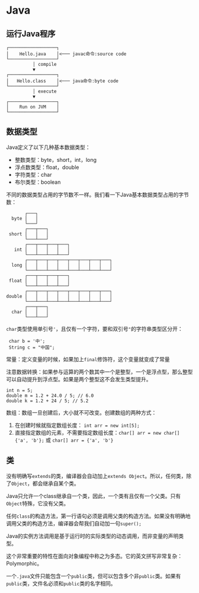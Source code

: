 # Java

## 运行Java程序

```ascii
┌──────────────────┐
│    Hello.java    │<─── javac命令:source code
└──────────────────┘
          │ compile
          ▼
┌──────────────────┐
│   Hello.class    │<─── java命令:byte code
└──────────────────┘
          │ execute
          ▼
┌──────────────────┐
│    Run on JVM    │
└──────────────────┘
```

## 数据类型

Java定义了以下几种基本数据类型：

- 整数类型：byte，short，int，long
- 浮点数类型：float，double
- 字符类型：char
- 布尔类型：boolean



不同的数据类型占用的字节数不一样。我们看一下Java基本数据类型占用的字节数：

```ascii
       ┌───┐
  byte │   │
       └───┘
       ┌───┬───┐
 short │   │   │
       └───┴───┘
       ┌───┬───┬───┬───┐
   int │   │   │   │   │
       └───┴───┴───┴───┘
       ┌───┬───┬───┬───┬───┬───┬───┬───┐
  long │   │   │   │   │   │   │   │   │
       └───┴───┴───┴───┴───┴───┴───┴───┘
       ┌───┬───┬───┬───┐
 float │   │   │   │   │
       └───┴───┴───┴───┘
       ┌───┬───┬───┬───┬───┬───┬───┬───┐
double │   │   │   │   │   │   │   │   │
       └───┴───┴───┴───┴───┴───┴───┴───┘
       ┌───┬───┐
  char │   │   │
       └───┴───┘
```

`char`类型使用单引号`'`，且仅有一个字符，要和双引号`"`的字符串类型区分开：

```
 char b = '中';
 String c = "中国";
```

常量：定义变量的时候，如果加上`final`修饰符，这个变量就变成了常量

注意数据转换：如果参与运算的两个数其中一个是整型，一个是浮点型，那么整型可以自动提升到浮点型。如果是两个整型这不会发生类型提升。

```
int n = 5;
double m = 1.2 + 24.0 / 5; // 6.0
double k = 1.2 + 24 / 5; // 5.2
```

数组：数组一旦创建后，大小就不可改变。创建数组的两种方式：

1. 在创建时候就指定数组长度： `int arr = new int[5];`
2. 直接指定数组的元素，不需要指定数组长度：`char[] arr = new char[]{'a', 'b'};` 或 `char[] arr = {'a', 'b'}`

## 类

没有明确写`extends`的类，编译器会自动加上`extends Object`。所以，任何类，除了`Object`，都会继承自某个类。

Java只允许一个class继承自一个类，因此，一个类有且仅有一个父类。只有`Object`特殊，它没有父类。

任何`class`的构造方法，第一行语句必须是调用父类的构造方法。如果没有明确地调用父类的构造方法，编译器会帮我们自动加一句`super();`



Java的实例方法调用是基于运行时的实际类型的动态调用，而非变量的声明类型。

这个非常重要的特性在面向对象编程中称之为多态。它的英文拼写非常复杂：Polymorphic。



一个`.java`文件只能包含一个`public`类，但可以包含多个非`public`类。如果有`public`类，文件名必须和`public`类的名字相同。


